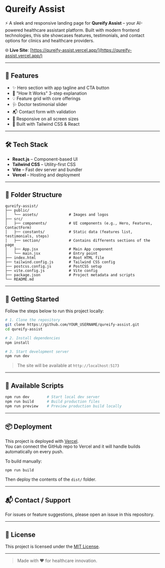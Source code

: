 # Qureify Assist

⚡ A sleek and responsive landing page for **Qureify Assist** – your AI-powered healthcare assistant platform. Built with modern frontend technologies, this site showcases features, testimonials, and contact options for clinics and healthcare providers.

🌐 **Live Site**: [https://qureify-assist.vercel.app/](https://qureify-assist.vercel.app/)

---

## 🧩 Features

- ✨ Hero section with app tagline and CTA button
- 🔄 "How It Works" 3-step explanation
- 💡 Feature grid with core offerings
- 🩺 Doctor testimonial slider
- 📬 Contact form with validation
- 📱 Responsive on all screen sizes
- 🧠 Built with Tailwind CSS & React

---

## 🛠️ Tech Stack

- **React.js** – Component-based UI
- **Tailwind CSS** – Utility-first CSS
- **Vite** – Fast dev server and bundler
- **Vercel** – Hosting and deployment

---

## 📁 Folder Structure

```
qureify-assist/
├── public/
│   └── assets/              # Images and logos
├── src/
│   ├── components/          # UI components (e.g., Hero, Features, ContactForm)
│   ├── constants/           # Static data (features list, testimonials, steps)
│   ├── section/             # Contains differents sections of the page
│   ├── App.jsx              # Main App component
│   └── main.jsx             # Entry point
├── index.html               # Root HTML file
├── tailwind.config.js       # Tailwind CSS config
├── postcss.config.js        # PostCSS setup
├── vite.config.js           # Vite config
├── package.json             # Project metadata and scripts
└── README.md
```

---

## 🚀 Getting Started

Follow the steps below to run this project locally:

```bash
# 1. Clone the repository
git clone https://github.com/YOUR_USERNAME/qureify-assist.git
cd qureify-assist

# 2. Install dependencies
npm install

# 3. Start development server
npm run dev
```

> The site will be available at `http://localhost:5173`

---

## 🧾 Available Scripts

```bash
npm run dev        # Start local dev server
npm run build      # Build production files
npm run preview    # Preview production build locally
```

---

## 📦 Deployment

This project is deployed with [Vercel](https://vercel.com/).  
You can connect the GitHub repo to Vercel and it will handle builds automatically on every push.

To build manually:

```bash
npm run build
```

Then deploy the contents of the `dist/` folder.

---

## 📬 Contact / Support

For issues or feature suggestions, please open an issue in this repository.

---

## 📄 License

This project is licensed under the [MIT License](LICENSE).

---

> Made with ❤️ for healthcare innovation.
